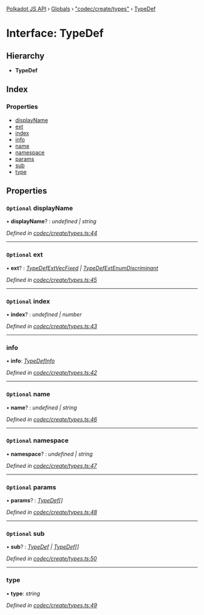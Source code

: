 [Polkadot JS API](../README.md) › [Globals](../globals.md) › ["codec/create/types"](../modules/_codec_create_types_.md) › [TypeDef](_codec_create_types_.typedef.md)

# Interface: TypeDef

## Hierarchy

* **TypeDef**

## Index

### Properties

* [displayName](_codec_create_types_.typedef.md#optional-displayname)
* [ext](_codec_create_types_.typedef.md#optional-ext)
* [index](_codec_create_types_.typedef.md#optional-index)
* [info](_codec_create_types_.typedef.md#info)
* [name](_codec_create_types_.typedef.md#optional-name)
* [namespace](_codec_create_types_.typedef.md#optional-namespace)
* [params](_codec_create_types_.typedef.md#optional-params)
* [sub](_codec_create_types_.typedef.md#optional-sub)
* [type](_codec_create_types_.typedef.md#type)

## Properties

### `Optional` displayName

• **displayName**? : *undefined | string*

*Defined in [codec/create/types.ts:44](https://github.com/polkadot-js/api/blob/aed4b3ee6a/packages/types/src/codec/create/types.ts#L44)*

___

### `Optional` ext

• **ext**? : *[TypeDefExtVecFixed](_codec_create_types_.typedefextvecfixed.md) | [TypeDefExtEnumDiscriminant](_codec_create_types_.typedefextenumdiscriminant.md)*

*Defined in [codec/create/types.ts:45](https://github.com/polkadot-js/api/blob/aed4b3ee6a/packages/types/src/codec/create/types.ts#L45)*

___

### `Optional` index

• **index**? : *undefined | number*

*Defined in [codec/create/types.ts:43](https://github.com/polkadot-js/api/blob/aed4b3ee6a/packages/types/src/codec/create/types.ts#L43)*

___

###  info

• **info**: *[TypeDefInfo](../enums/_codec_create_types_.typedefinfo.md)*

*Defined in [codec/create/types.ts:42](https://github.com/polkadot-js/api/blob/aed4b3ee6a/packages/types/src/codec/create/types.ts#L42)*

___

### `Optional` name

• **name**? : *undefined | string*

*Defined in [codec/create/types.ts:46](https://github.com/polkadot-js/api/blob/aed4b3ee6a/packages/types/src/codec/create/types.ts#L46)*

___

### `Optional` namespace

• **namespace**? : *undefined | string*

*Defined in [codec/create/types.ts:47](https://github.com/polkadot-js/api/blob/aed4b3ee6a/packages/types/src/codec/create/types.ts#L47)*

___

### `Optional` params

• **params**? : *[TypeDef](_codec_create_types_.typedef.md)[]*

*Defined in [codec/create/types.ts:48](https://github.com/polkadot-js/api/blob/aed4b3ee6a/packages/types/src/codec/create/types.ts#L48)*

___

### `Optional` sub

• **sub**? : *[TypeDef](_codec_create_types_.typedef.md) | [TypeDef](_codec_create_types_.typedef.md)[]*

*Defined in [codec/create/types.ts:50](https://github.com/polkadot-js/api/blob/aed4b3ee6a/packages/types/src/codec/create/types.ts#L50)*

___

###  type

• **type**: *string*

*Defined in [codec/create/types.ts:49](https://github.com/polkadot-js/api/blob/aed4b3ee6a/packages/types/src/codec/create/types.ts#L49)*
